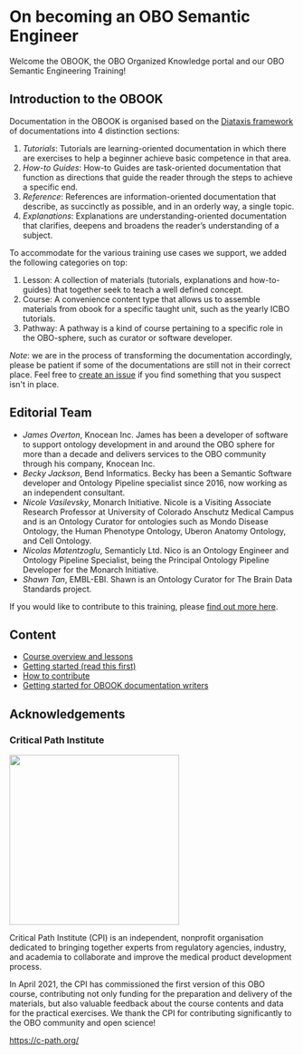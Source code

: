 # On becoming an OBO Semantic Engineer

Welcome the OBOOK, the OBO Organized Knowledge portal and our OBO Semantic Engineering Training!

## Introduction to the OBOOK 

Documentation in the OBOOK is organised based on the [Diataxis framework](https://diataxis.fr/) of documentations into 4 distinction sections: 

1. _Tutorials_: Tutorials are learning-oriented documentation in which there are exercises to help a beginner achieve basic competence in that area. 
1. _How-to Guides_: How-to Guides are task-oriented documentation that function as directions that guide the reader through the steps to achieve a specific end.
1. _Reference_: References are information-oriented documentation that describe, as succinctly as possible, and in an orderly way, a single topic.
1. _Explanations_: Explanations are understanding-oriented documentation that clarifies, deepens and broadens the reader’s understanding of a subject.

To accommodate for the various training use cases we support, we added the following categories on top:

1. Lesson: A collection of materials (tutorials, explanations and how-to-guides) that together seek to teach a well defined concept.
1. Course: A convenience content type that allows us to assemble materials from obook for a specific taught unit, such as the yearly ICBO tutorials.
1. Pathway: A pathway is a kind of course pertaining to a specific role in the OBO-sphere, such as curator or software developer.

*Note*: we are in the process of transforming the documentation accordingly, please be patient if some of the documentations are still not in their correct place. Feel free to [create an issue](https://github.com/OBOAcademy/obook/issues) if you find something that you suspect isn't in place.

## Editorial Team

- *James Overton*, Knocean Inc. James has been a developer of software to support ontology development in and around the OBO sphere for more than a decade and delivers services to the OBO community through his company, Knocean Inc.
- *Becky Jackson*, Bend Informatics. Becky has been a Semantic Software developer and Ontology Pipeline specialist since 2016, now working as an independent consultant. 
- *Nicole Vasilevsky*, Monarch Initiative. Nicole is a Visiting Associate Research Professor at University of Colorado Anschutz Medical Campus and is an Ontology Curator for ontologies such as Mondo Disease Ontology, the Human Phenotype Ontology, Uberon Anatomy Ontology, and Cell Ontology.
- *Nicolas Matentzoglu*, Semanticly Ltd. Nico is an Ontology Engineer and Ontology Pipeline Specialist, being the Principal Ontology Pipeline Developer for the Monarch Initiative.
- *Shawn Tan*, EMBL-EBI. Shawn is an Ontology Curator for The Brain Data Standards project.

If you would like to contribute to this training, please [find out more here](contributing.md).

## Content
- [Course overview and lessons](overview.md)
- [Getting started (read this first)](getting-started.md)
- [How to contribute](contributing.md)
- [Getting started for OBOOK documentation writers](getting-started-obook.md)

## Acknowledgements

### Critical Path Institute
<img src="https://user-images.githubusercontent.com/7070631/122019745-049ee500-cdbc-11eb-9ed0-3ac3ca717d9b.png" data-canonical-src="https://user-images.githubusercontent.com/7070631/122019745-049ee500-cdbc-11eb-9ed0-3ac3ca717d9b.png" width="300" />

Critical Path Institute (CPI) is an independent, nonprofit organisation dedicated to bringing together experts from regulatory agencies, industry, and academia to collaborate and improve the medical product development process.

In April 2021, the CPI has commissioned the first version of this OBO course, contributing not only funding for the preparation and delivery of the materials, but also valuable feedback about the course contents and data for the practical exercises. We thank the CPI for contributing significantly to the OBO community and open science!

https://c-path.org/

